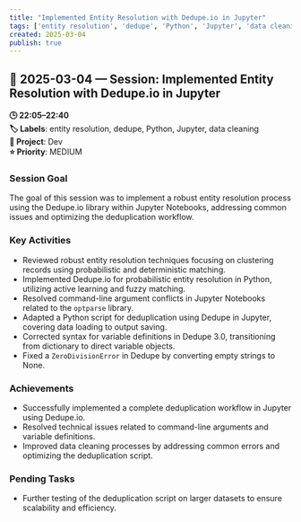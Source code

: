 ```yaml
---
title: "Implemented Entity Resolution with Dedupe.io in Jupyter"
tags: ['entity resolution', 'dedupe', 'Python', 'Jupyter', 'data cleaning']
created: 2025-03-04
publish: true
---
```


## 📅 2025-03-04 — Session: Implemented Entity Resolution with Dedupe.io in Jupyter

**🕒 22:05–22:40**  
**🏷️ Labels**: entity resolution, dedupe, Python, Jupyter, data cleaning  
**📂 Project**: Dev  
**⭐ Priority**: MEDIUM  


### Session Goal
The goal of this session was to implement a robust entity resolution process using the Dedupe.io library within Jupyter Notebooks, addressing common issues and optimizing the deduplication workflow.

### Key Activities
- Reviewed robust entity resolution techniques focusing on clustering records using probabilistic and deterministic matching.
- Implemented Dedupe.io for probabilistic entity resolution in Python, utilizing active learning and fuzzy matching.
- Resolved command-line argument conflicts in Jupyter Notebooks related to the `optparse` library.
- Adapted a Python script for deduplication using Dedupe in Jupyter, covering data loading to output saving.
- Corrected syntax for variable definitions in Dedupe 3.0, transitioning from dictionary to direct variable objects.
- Fixed a `ZeroDivisionError` in Dedupe by converting empty strings to None.

### Achievements
- Successfully implemented a complete deduplication workflow in Jupyter using Dedupe.io.
- Resolved technical issues related to command-line arguments and variable definitions.
- Improved data cleaning processes by addressing common errors and optimizing the deduplication script.

### Pending Tasks
- Further testing of the deduplication script on larger datasets to ensure scalability and efficiency.

